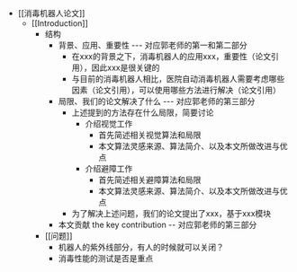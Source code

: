 - [[消毒机器人论文]]
	- [[Introduction]]
		- 结构
			- 背景、应用、重要性 --- 对应郭老师的第一和第二部分
				- 在xxx的背景之下，消毒机器人的应用xxx，重要性（论文引用），因此xxx是很关键的
				- 与目前的消毒机器人相比，医院自动消毒机器人需要考虑哪些因素（论文引用），可以使用哪些方法进行解决（论文引用）
			- 局限、我们的论文解决了什么 --- 对应郭老师的第三部分
				- 上述提到的方法存在什么局限，简要讨论
					- 介绍视觉工作
						- 首先简述相关视觉算法和局限
						- 本文算法灵感来源、算法简介、以及本文所做改进与优点
					- 介绍避障工作
						- 首先简述相关避障算法和局限
						- 本文算法灵感来源、算法简介、以及本文所做改进与优点
				- 为了解决上述问题，我们的论文提出了xxx，基于xxx模块
			- 本文贡献 the key contribution -- 对应郭老师的第三部分
		- [[问题]]
			- 机器人的紫外线部分，有人的时候就可以关闭？
			- 消毒性能的测试是否是重点